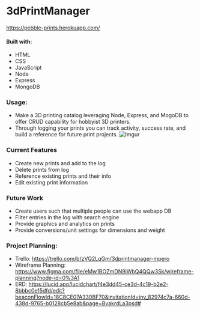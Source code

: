 # 3dPrintManager

https://pebble-prints.herokuapp.com/

#### Built with:
- HTML
- CSS
- JavaScript
- Node
- Express
- MongoDB

### Usage:
- Make a 3D printing catalog leveraging Node, Express, and MogoDB to offer CRUD capability for hobbyist 3D printers.
- Through logging your prints you can track activity, success rate, and build a reference for future print projects.
![Imgur](https://i.imgur.com/pPepyyz.png)

### Current Features
- Create new prints and add to the log
- Delete prints from log
- Reference existing prints and their info
- Edit existing print information

### Future Work
- Create users such that multiple people can use the webapp DB
- Filter entries in the log with search engine
- Provide graphics and analytics on prints
- Provide conversions/unit settings for dimensions and weight

### Project Planning:
- Trello: https://trello.com/b/zVQ2LqGm/3dprintmanager-mpero
- Wireframe Planning: https://www.figma.com/file/eMw1BOZmDN9iWbQ4QQw3Sk/wireframe-planning?node-id=0%3A1
- ERD: https://lucid.app/lucidchart/f4e3dd45-ce3d-4c19-b2e2-8bbbc0e15dfd/edit?beaconFlowId=18C8CE07A330BF70&invitationId=inv_82974c7a-660d-438d-9765-b0128cb5e8ab&page=BvakrdLa3psd#
